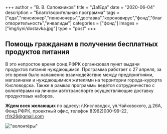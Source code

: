+++
author = "В. В. Сапожников"
title = "Да!Еда"
date = "2020-06-04"
description = "Благотворительная программа"
tags = ["еда","пенсионер","пенсионеры","доставка","короновирус","фонд","благотворительность","инвалиды"]
categories = ["фонд"]
images = ["img/iyni/dostavka.jpg"]
type = "post"
+++


## Помощь гражданам в получении бесплатных продуктов питания


В это непростое время фонд РФРК организовал пункт выдачи продуктов питания нуждающимся. Программа работает с 27 апреля, за это время было налаженно взаимодействие между предприятиями, магазинами и нуждающимися жителями на территории города-курорта Кисловодска. Также в рамках программы ведётся сотрудничество с волонтёрами на личном автотранспорте осуществляющие доставку продуктовых наборов. 

**Ждем всех желающих** по адресу: г.Кисловодск, ул.Чайковского, д.26А, Фонд РФРК, проектный офис, телефон 8(962)000-99-22, rfrk26@gmail.com

!["волонтёры"](/img/iyni/volonteri.jpg)